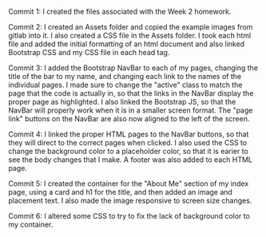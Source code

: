 Commit 1:
I created the files associated with the Week 2 homework.

Commit 2: 
I created an Assets folder and copied the example images from gitlab into it. I also created a CSS file in the Assets folder. I took each html file and added the initial formatting of an html document and also linked Bootstrap CSS and my CSS file in each head tag.

Commit 3:
I added the Bootstrap NavBar to each of my pages, changing the title of the bar to my name, and changing each link to the names of the individual pages. I made sure to change the "active" class to match the page that the code is actually in, so that the links in the NavBar display the proper page as highlighted. I also linked the Bootstrap JS, so that the NavBar will properly work when it is in a smaller screen format. The "page link" buttons on the NavBar are also now aligned to the left of the screen.

Commit 4:
I linked the proper HTML pages to the NavBar buttons, so that they will direct to the correct pages when clicked. I also used the CSS to change the background color to a placeholder color, so that it is earier to see the body changes that I make. A footer was also added to each HTML page.

Commit 5:
I created the container for the "About Me" section of my index page, using a card and h1 for the title, and then added an image and placement text. I also made the image responsive to screen size changes.

Commit 6:
I altered some CSS to try to fix the lack of background color to my container.